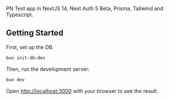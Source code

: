 PN Test app in NextJS 14, Next Auth 5 Beta, Prisma, Tailwind and Typescript.

## Getting Started

First, set up the DB.

```bash
bun init-db:dev
```

Then, run the development server:

```bash
bun dev
```

Open [http://localhost:3000](http://localhost:3000) with your browser to see the result.
